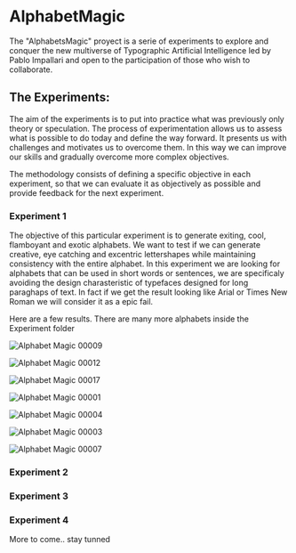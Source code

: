 # AlphabetMagic

The "AlphabetsMagic" proyect is a serie of experiments to explore and conquer the new multiverse of Typographic Artificial Intelligence led by Pablo Impallari and open to the participation of those who wish to collaborate.

## The Experiments:
The aim of the experiments is to put into practice what was previously only theory or speculation. The process of experimentation allows us to assess what is possible to do today and define the way forward. It presents us with challenges and motivates us to overcome them. In this way we can improve our skills and gradually overcome more complex objectives.

The methodology consists of defining a specific objective in each experiment, so that we can evaluate it as objectively as possible and provide feedback for the next experiment.

### Experiment 1
The objective of this particular experiment is to generate exiting, cool, flamboyant and exotic alphabets.
We want to test if we can generate creative, eye catching and excentric lettershapes while maintaining consistency with the entire alphabet.
In this experiment we are looking for alphabets that can be used in short words or sentences, we are specificaly avoiding the design charasteristic of typefaces designed for long paraghaps of text. In fact if we get the result looking like Arial or Times New Roman we will consider it as a epic fail.

Here are a few results. There are many more alphabets inside the Experiment folder

![Alphabet Magic 00009](https://github.com/impallari/AlphabetMagic/blob/main/00009_Impallari_Alphabet_Magic.png?raw=true)

![Alphabet Magic 00012](https://github.com/impallari/AlphabetMagic/blob/main/00012_Impallari_Alphabet_Magic.png?raw=true)

![Alphabet Magic 00017](https://github.com/impallari/AlphabetMagic/blob/main/00017_Impallari_Alphabet_Magic.png?raw=true)

![Alphabet Magic 00001](https://github.com/impallari/AlphabetMagic/blob/main/00001_Impallari_Alphabet_Magic.png?raw=true)

![Alphabet Magic 00004](https://github.com/impallari/AlphabetMagic/blob/main/00004_Impallari_Alphabet_Magic.png?raw=true)

![Alphabet Magic 00003](https://github.com/impallari/AlphabetMagic/blob/main/00003_Impallari_Alphabet_Magic.png?raw=true)

![Alphabet Magic 00007](https://github.com/impallari/AlphabetMagic/blob/main/00007_Impallari_Alphabet_Magic.png?raw=true)

### Experiment 2
### Experiment 3
### Experiment 4

More to come.. stay tunned
